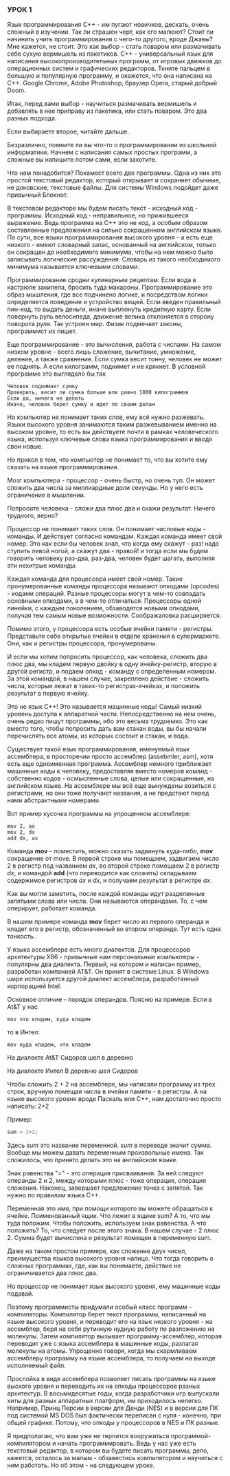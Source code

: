 ### УРОК 1


   Язык программирования С++ - им пугают новичков, дескать, очень сложный в изучении. Так ли страшен черт, как его малюют? Стоит ли начинать учить программирования с чего-то другого, вроде Джавы? Мне кажется, не стоит. Это как выбор - стать поваром или размачивать себе сухую вермишель из пакетиков. C++ - универсальный язык для написания высокопроизводительных программ, от игровых движков до операционных систем и графических редакторов. Ткните пальцем в большую и популярную программу, и окажется, что она написана на С++. Google Chrome, Adobe Photoshop, браузер Opera, старый добрый Doom.

   Итак, перед вами выбор - научиться размачивать вермишель и добавлять в нее приправу из пакетика, или стать поваром. Это два разных подхода.

   Если выбираете второе, читайте дальше.

   Безразлично, помните ли вы что-то о программировании из школьной информатики. Начнем с написания самых простых программ, а сложные вы напишите потом сами, если захотите.

   Что нам понадобится? Покамест всего две программы. Одна из них это простой текстовый редактор, который открывает и сохраняет обычные, не доковские, текстовые файлы. Для системы Windows подойдет даже привычный Блокнот.

   В текстовом редакторе мы будем писать текст - исходный код - программы. Исходный код - неправильное, но прижившееся выражение. Ведь программа на С++ это не код, а особым образом составленные предложения на сильно сокращенном английском языке. По сути, все языки программирования высокого уровня - а есть еще низкого - имеют словарный запас, основанный на английском, только он сокращен до необходимого минимума, чтобы на нем можно было записывать логические рассуждения. Словарь из такого необходимого минимума называется ключевыми словами.

   Программирование сродни кулинарным рецептам. Если вода в кастрюле закипела, бросить туда макароны. Программирование это образ мышления, где все подчинено логике, и посредством логики определяется поведение и устройство вещей. Если введен правильный пин-код, то выдать деньги, иначе выплюнуть кредитную карту. Если повернуть руль велосипеда, движение велика отклоняется в сторону поворота руля. Так устроен мир. Физик подмечает законы, программист их пишет.

   Еще программирование - это вычисления, работа с числами. На самом низком уровне - всего лишь сложение, вычитание, умножение, деление, а также сравнение. Если сумка весит тонну, человек не может ее поднять. А если килограмм, поднимет и не крякнет. В условной программе это выглядело бы так

```
Человек поднимает сумку
Проверить, весит ли сумка больше или равно 1000 килограммов
Если да, ничего не делать
Иначе, человек берет сумку и идет по своим делам
```

   Но компьютер не понимает таких слов, ему всё нужно разжевать. Языки высокого уровня занимаются таким разжевыванием именно на высоком уровне, то есть вы действуете почти в рамках человеческого языка, используя ключевые слова языка программирования и вводя свои новые.

   Но прикол в том, что компьютер не понимает то, что вы хотите ему сказать на языке программирования.

   Мозг компьютера - процессор - очень быстр, но очень туп. Он может сложить два числа за миллиардные доли секунды. Но у него есть ограничение в мышлении.

   Попросите человека - сложи два плюс два и скажи результат. Ничего трудного, верно?

   Процессор не понимает таких слов. Он понимает числовые коды - команды. И действует согласно командам. Каждая команда имеет свой номер. Это как если бы человек знал, что когда ему скажут - раз! надо ступить левой ногой, а скажут два - правой! и тогда если мы будем говорить человеку раз-два, раз-два, человек будет шагать, выполняя эти нехитрые команды.

   Каждая команда для процессора имеет свой номер. Такие пронумерованные команды процессора называют опкодами (opcodes) - кодами операций. Разные процессоры могут в чем-то совпадать основными опкодами, а в чем-то отличаться. Процессоры одной линейки, с каждым поколением, обзаводятся новыми опкодами, получая тем самым новые возможности. Соображаловка расширяется.

   Помимо этого, у процессора есть особые ячейки памяти - регистры. Представьте себе открытые ячейки в отделе хранения в супермаркете. Они, как и регистры процессора, пронумерованы.

   И если мы хотим попросить процессор, как человека, сложить два плюс два, мы кладем первую двойку в одну ячейку-регистр, вторую в другой регистр, и подаем опкод - команду с определенным номером. За этой командой, в нашем случае, закреплено действие - сложить числа, которые лежат в таких-то регистрах-ячейках, и положить результат в первую ячейку.

   Это не язык С++! Это называется машинные коды! Самый низкий уровень доступа к аппаратной части. Непосредственно на нем очень, очень редко пишут программы, ибо это весьма трудоемко. Это как вместо того, чтобы попросить дать вам стакан воды, вы бы начали перечислять все атомы, из которых состоит и стакан, и вода.

   Существует такой язык программирования, именуемый язык ассемблера, в просторечии просто ассемблер (assebmler, asm), хотя есть еще одноименная программа. Ассемблер немного приближает машинные коды к человеку, предоставляя вместо номеров команд - собственно кодов - осмысленные слова, целые или сокращенные, на английском языке. На ассемблере мы всё еще вынуждены возиться с регистрами, но они тоже получают названия, а не предстают перед нами абстрактными номерами.

  Вот пример кусочка программы на упрощенном ассемблере:

```gas
mov 2, ax 
mov 2, dx
add dx, ax 
```

   Команда **mov** - поместить, можно сказать задвинуть куда-либо, **mov** сокращение от move. В первой строке мы помещаем, задвигаем число 2 в регистр под названием *ax*, во второй строке помещаем 2 в регистр *dx*, и командой **add** (что переводится как сложить) складываем содержимое регистров *ax* и *dx*, и получаем результат в регистре *ax*.

   Как вы могли заметить, после каждой команды идут разделенные запятыми слова или числа. Они называются операндами. То, с чем оперирует, работает команда. 

   В нашем примере команда **mov** берет число из первого операнда и кладет его в регистр, обозначенный во втором операнде. Тут есть одна тонкость. 

   У языка ассемблера есть много диалектов. Для процессоров архитектуры X86 - привычные нам персональные компьютеры - популярны два диалекта. Первый, на котором и написан пример, разработан компанией AT&T. Он принят в системе Linux. В Windows шире используется другой диалект ассемблера, разработанный корпорацией Intel.

   Основное отличие - порядок операндов. Поясню на примере. Если в At&T у нас 

```gas
mov что кладем, куда кладем
```

то в Интел:

```gas
mov куда кладем, что кладем
```

На диалекте At&T Сидоров шел в деревню

На диалекте Интел В деревню шел Сидоров

  Чтобы сложить 2 + 2 на ассемблере, мы написали программу из трех строк, вручную помещая числа в ячейки памяти - в регистры. А на языке высокого уровня вроде Паскаль или С++, нам достаточно просто написать: 2+2

Пример:

```c++
sum = 2+2;
```

Здесь *sum* это название переменной. *sum* в переводе значит сумма. Вообще мы можем давать переменным произвольные имена. Так  сложилось, что принято делать это на английском языке.

   Знак равенства "=" - это операция присваивания. За ней следуют операнды 2 и 2, между которыми плюс - тоже операция, операция сложения. Наконец, завершает предложение точка с запятой. Так нужно по правилам языка С++.

   Переменная это имя, при помощи которого вы можете обращаться к ячейке. Поименованный ящик. Что лежит в ящике sum? А то, что мы туда положим. Чтобы положить, используем знак равенства. А что положить? То, что следует после этого знака. В нашем случае - 2 плюс 2. Сумма будет вычислена и результат помещен в переменную sum.

   Даже на таком простом примере, как сложение двух чисел, преимущества языков высокого уровня налицо. Что тогда говорить о сложных программах, где, как вы понимаете, действие не ограничивается два плюс два.

   Но процессор не понимает язык высокого уровня, ему машинные коды подавай.

   Поэтому программисты придумали особый класс программ - компиляторы. Компилятор берет текст программы, написанный на языке высокого уровня, и переводит его на язык низкого уровня - на ассемблер, беря на себя рутинную нудную работу по разложению на молекулы. Затем компилятор вызывает программу-ассемблер, которая переводит уже с языка ассемблера в машинные коды, разлагая молекулы на атомы. Упрощенно говоря, когда мы скармливаем ассемблеру программу на языке ассемблера, то получаем на выходе исполняемый файл.

   Прослойка в виде ассемблера позволяет писать программы на языке выского уровня и переводить их на опкоды процессоров разных архитектур. В восьмидесятые годы, когда разработчики игр выпускали хиты для разных аппаратных платформ, им приходилось нелегко. Например, Принц Персии в версии для Денди (NES) и в версии для ПК под системой MS DOS был фактически переписан с нуля - конечно, при общей графике. Потому, что опкоды у процессоров в NES и ПК разные.

   Я предполагаю, что вам уже не терпится вооружиться программой-компилятором и начать программировать. Ведь у нас уже есть текстовый редактор, в котором вы будете писать программы, дело, кажется, осталось за малым - обзавестись компилятором и научиться с ним работать. Но об этом - на следующем уроке.

